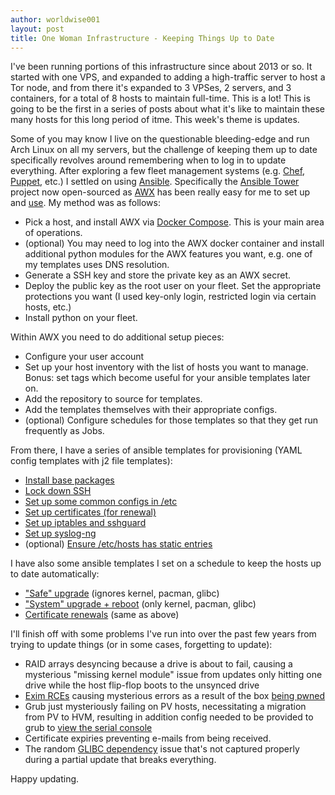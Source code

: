 ```yaml
---
author: worldwise001
layout: post
title: One Woman Infrastructure - Keeping Things Up to Date
---
```


I've been running portions of this infrastructure since about 2013 or so. It started with one VPS, and expanded to adding a high-traffic server to host a Tor node, and from there it's expanded to 3 VPSes, 2 servers, and 3 containers, for a total of 8 hosts to maintain full-time. This is a lot! This is going to be the first in a series of posts about what it's like to maintain these many hosts for this long period of itme. This week's theme is updates.

Some of you may know I live on the questionable bleeding-edge and run Arch Linux on all my servers, but the challenge of keeping them up to date specifically revolves around remembering when to log in to update everything. After exploring a few fleet management systems (e.g. [Chef](https://www.chef.io/), [Puppet](https://puppet.com/), etc.) I settled on using [Ansible](https://www.ansible.com/). Specifically the [Ansible Tower](https://www.ansible.com/community/awx-project) project now open-sourced as [AWX](https://github.com/ansible/awx) has been really easy for me to set up and [use](https://docs.ansible.com/ansible/latest/user_guide/index.html#writing-tasks-plays-and-playbooks). My method was as follows:
* Pick a host, and install AWX via [Docker Compose](https://github.com/ansible/awx/blob/devel/INSTALL.md). This is your main area of operations.
* (optional) You may need to log into the AWX docker container and install additional python modules for the AWX features you want, e.g. one of my templates uses DNS resolution.
* Generate a SSH key and store the private key as an AWX secret.
* Deploy the public key as the root user on your fleet. Set the appropriate protections you want (I used key-only login, restricted login via certain hosts, etc.)
* Install python on your fleet.

Within AWX you need to do additional setup pieces:
* Configure your user account
* Set up your host inventory with the list of hosts you want to manage. Bonus: set tags which become useful for your ansible templates later on.
* Add the repository to source for templates.
* Add the templates themselves with their appropriate configs.
* (optional) Configure schedules for those templates so that they get run frequently as Jobs.

From there, I have a series of ansible templates for provisioning (YAML config templates with j2 file templates):
* [Install base packages](https://github.com/worldwise001/ansible.shh.sh/blob/master/pacman-install.yaml)
* [Lock down SSH](https://github.com/worldwise001/ansible.shh.sh/blob/master/ssh.yaml)
* [Set up some common configs in /etc](https://github.com/worldwise001/ansible.shh.sh/blob/master/config.yaml)
* [Set up certificates (for renewal)](https://github.com/worldwise001/ansible.shh.sh/blob/master/certificate.yaml)
* [Set up iptables and sshguard](https://github.com/worldwise001/ansible.shh.sh/blob/master/iptables.yaml)
* [Set up syslog-ng](https://github.com/worldwise001/ansible.shh.sh/blob/master/syslog.yaml)
* (optional) [Ensure /etc/hosts has static entries](https://github.com/worldwise001/ansible.shh.sh/blob/master/hosts.yaml)

I have also some ansible templates I set on a schedule to keep the hosts up to date automatically:
* ["Safe" upgrade](https://github.com/worldwise001/ansible.shh.sh/blob/master/pacman-upgrade.yaml) (ignores kernel, pacman, glibc)
* ["System" upgrade + reboot](https://github.com/worldwise001/ansible.shh.sh/blob/master/pacman-system.yaml) (only kernel, pacman, glibc)
* [Certificate renewals](https://github.com/worldwise001/ansible.shh.sh/blob/master/certificate.yaml) (same as above)

I'll finish off with some problems I've run into over the past few years from trying to update things (or in some cases, forgetting to update):
* RAID arrays desyncing because a drive is about to fail, causing a mysterious "missing kernel module" issue from updates only hitting one drive while the host flip-flop boots to the unsynced drive
* [Exim RCEs](https://www.bleepingcomputer.com/news/security/new-exim-vulnerability-exposes-servers-to-dos-attacks-rce-risks/) causing mysterious errors as a result of the box [being pwned](https://gist.github.com/worldwise001/3ad37162343a83dfe5eba5e435d12300)
* Grub just mysteriously failing on PV hosts, necessitating a migration from PV to HVM, resulting in addition config needed to be provided to grub to [view the serial console](https://wiki.prgmr.com/mediawiki/index.php/PV_and_HVM_Virtualization)
* Certificate expiries preventing e-mails from being received.
* The random [GLIBC dependency](https://www.google.com/search?client=firefox-b-d&q=GLIBC+not+found) issue that's not captured properly during a partial update that breaks everything.

Happy updating.
